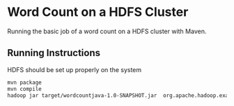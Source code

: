 # Word Count on a HDFS Cluster

Running the basic job of a word count on a HDFS cluster with Maven.

## Running Instructions

HDFS should be set up properly on the system

```bash
mvn package
mvn compile
hadoop jar target/wordcountjava-1.0-SNAPSHOT.jar  org.apache.hadoop.examples.WordCount <input file> <output file>
```

